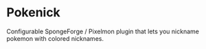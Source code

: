 # Pokenick
Configurable SpongeForge / Pixelmon plugin that lets you nickname pokemon with colored nicknames.
